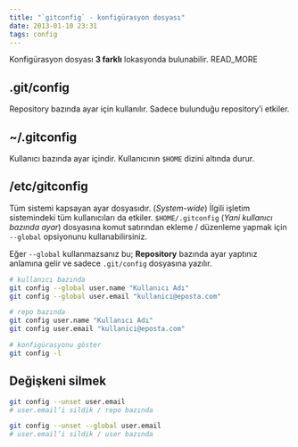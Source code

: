 ```yaml
---
title: "`gitconfig` - konfigürasyon dosyası"
date: 2013-01-10 23:31
tags: config
---
```

Konfigürasyon dosyası **3 farklı** lokasyonda bulunabilir.
READ_MORE

## .git/config

Repository bazında ayar için kullanılır. Sadece bulunduğu repository’i 
etkiler.

## ~/.gitconfig

Kullanıcı bazında ayar içindir. Kullanıcının `$HOME` dizini altında 
durur.

## /etc/gitconfig

Tüm sistemi kapsayan ayar dosyasıdır. (*System-wide*) İlgili işletim
sistemindeki tüm kullanıcıları da etkiler. `$HOME/.gitconfig`
(*Yani kullanıcı bazında ayar*) dosyasına komut satırından ekleme / düzenleme
yapmak için `--global` opsiyonunu kullanabilirsiniz.

Eğer `--global` kullanmazsanız bu; **Repository** bazında ayar yaptınız
anlamına gelir ve sadece `.git/config` dosyasına yazılır.

```bash
# kullanıcı bazında
git config --global user.name "Kullanıcı Adı"
git config --global user.email "kullanici@eposta.com"

# repo bazında
git config user.name "Kullanıcı Adı"
git config user.email "kullanici@eposta.com"

# konfigürasyonu göster
git config -l
```

## Değişkeni silmek

```bash
git config --unset user.email
# user.email’i sildik / repo bazında

git config --unset --global user.email
# user.email’i sildik / user bazında
```